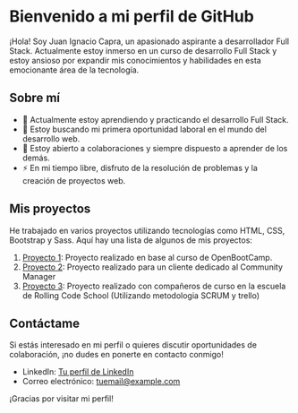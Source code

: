 # Bienvenido a mi perfil de GitHub

¡Hola! Soy Juan Ignacio Capra, un apasionado aspirante a desarrollador Full Stack. Actualmente estoy inmerso en un curso de desarrollo Full Stack y estoy ansioso por expandir mis conocimientos y habilidades en esta emocionante área de la tecnología.

## Sobre mí

- 🔭 Actualmente estoy aprendiendo y practicando el desarrollo Full Stack.
- 🌱 Estoy buscando mi primera oportunidad laboral en el mundo del desarrollo web.
- 💬 Estoy abierto a colaboraciones y siempre dispuesto a aprender de los demás.
- ⚡ En mi tiempo libre, disfruto de la resolución de problemas y la creación de proyectos web.

## Mis proyectos

He trabajado en varios proyectos utilizando tecnologías como HTML, CSS, Bootstrap y Sass. Aquí hay una lista de algunos de mis proyectos:

1. [Proyecto 1](https://nachocapra.github.io/openbootcamp-html-css/): Proyecto realizado en base al curso de OpenBootCamp.
2. [Proyecto 2](https://cf-estudio.vercel.app/): Proyecto realizado para un cliente dedicado al Community Manager
3. [Proyecto 3](https://gamer-center-v12.netlify.app/): Proyecto realizado con compañeros de curso en la escuela de Rolling Code School (Utilizando metodologia SCRUM y trello)



## Contáctame

Si estás interesado en mi perfil o quieres discutir oportunidades de colaboración, ¡no dudes en ponerte en contacto conmigo!

- LinkedIn: [Tu perfil de LinkedIn](https://www.linkedin.com/in/juan-ignacio-capra-187610211/)
- Correo electrónico: [tuemail@example.com](mugammas2@gmail.com)

¡Gracias por visitar mi perfil!

